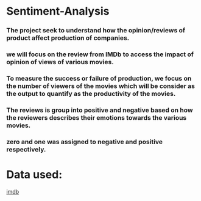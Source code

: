 # Sentiment-Analysis
### The project seek to understand how the opinion/reviews of product affect production of companies.
### we will focus on the review from IMDb to access the impact of opinion of views of various movies.
### To measure the success or failure of production, we focus on the number of viewers of the movies which will be consider as the output to quantify as the productivity of the movies.
### The reviews is group into positive and negative based on how the reviewers describes their emotions  towards the various movies.
### zero and one was assigned to negative and positive respectively. 
# Data used: 
[imdb](http://ai.stanford.edu/~amaas/data/sentiment/)

